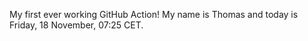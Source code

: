 My first ever working GitHub Action!
My name is Thomas and today is Friday, 18 November, 07:25 CET. 
